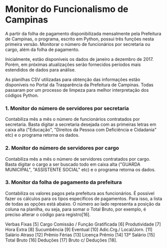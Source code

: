 <b><h1>Monitor do Funcionalismo de Campinas</h1></b>

A partir da folha de pagamento disponibilizada mensalmente pela Prefeitura de Campinas, o programa, escrito em Python, possui três funções nesta primeira versão. Monitorar o número de funcionários por secretaria ou cargo, além da folha de pagamento.

Inicialmente, estão disponíveis os dados de janeiro a dezembro de 2017. Porém, em próximas atualizações serão fornecidos períodos mais estendidos de dados para análise. 

As planilhas CSV utilizadas para obtenção das informações estão disponíveis no Portal da Trasparência da Prefeitura de Campinas. Todas passaram por um processo de limpeza para melhor interpretação dos códigos Python.

<b><h3>1. Monitor do número de servidores por secretaria</h3></b>

Contabiliza mês a mês o número de funcionários contratados por secretaria. Basta digitar a secretaria desejada com as primeiras letras em caixa alta ("Educação", "Direitos da Pessoa com Deficiência e Cidadania" etc) e o programa retorna os dados. 

<b><h3>2. Monitor do número de servidores por cargo</h3></b>

Contabiliza mês a mês o número de servidores contratados por cargo. Basta digitar o cargo a ser buscado todo em caixa alta ("GUARDA MUNICIPAL", "ASSISTENTE SOCIAL" etc) e o programa retorna os dados. 

<b><h3>3. Monitor da folha de pagamento da prefeitura</h3></b>

Contabiliza os valores pagos pela prefeitura aos funcionários. É possível fazer os cálculos para os tipos específicos de pagamentos. Para isso, a lista de todas as opções está abaixo. O número ao lado representa a posição da coluna na planilha, ou seja, para somar o Total Bruto, por exemplo, é preciso alterar o código para registro[16].

Verbas Fixas [5]
Cargo Comissão / Função Gratificada [6]
Produtividade [7]
Hora Extra [8]
Sucumbência [9]
Eventual [10]
Adic.Crg./ Local/Jorn. [11]
Salário Atraso [12]
Prêmio Férias [13]
Licença Prêmio [14]
13º Salário [15]
Total Bruto [16]
Deduções [17]
Bruto c/ Deduções [18].
